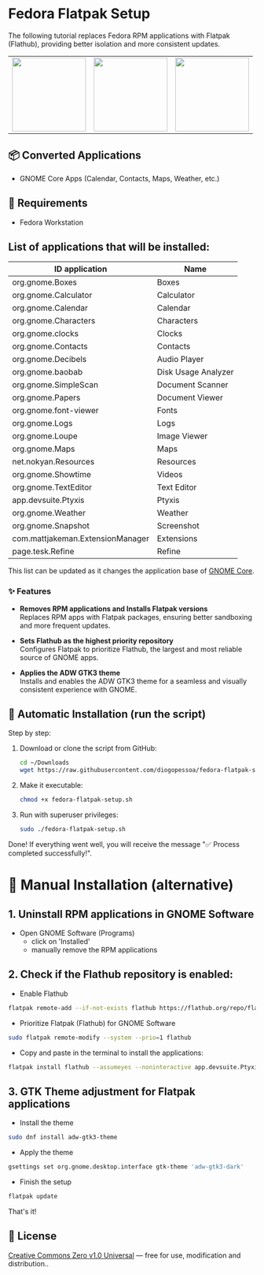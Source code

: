 # Fedora Flatpak Setup

The following tutorial replaces Fedora RPM applications with Flatpak (Flathub), providing better isolation and more consistent updates.

<table>
  <tr>
    <td><img src="https://fedoraproject.org/w/uploads/2/2d/Logo_fedoralogo.png" width="150" /></td>
    <td><img src="https://upload.wikimedia.org/wikipedia/commons/thumb/8/8a/Flatpak_Logo.svg/640px-Flatpak_Logo.svg.png" width="150" /></td>
    <td><img src="https://apps.gnome.org/assets/overview-illustration/disability-pride-month.svg" width="150" /></td>
  </tr>
</table>



## 📦 Converted Applications

* GNOME Core Apps (Calendar, Contacts, Maps, Weather, etc.)

## 🔧 Requirements

* Fedora Workstation


## List of applications that will be installed:
 


| ID application                        | Name                  |
|----------------------------------------|-----------------------|
| org.gnome.Boxes                       | Boxes                 |
| org.gnome.Calculator                   | Calculator            |
| org.gnome.Calendar                     | Calendar              |
| org.gnome.Characters                   | Characters            |
| org.gnome.clocks                       | Clocks                |
| org.gnome.Contacts                     | Contacts              |
| org.gnome.Decibels                     | Audio Player          |
| org.gnome.baobab                       | Disk Usage Analyzer   |
| org.gnome.SimpleScan                   | Document Scanner      |
| org.gnome.Papers                       | Document Viewer       |
| org.gnome.font-viewer                  | Fonts                 |
| org.gnome.Logs                         | Logs                  |
| org.gnome.Loupe                        | Image Viewer          |
| org.gnome.Maps                         | Maps                  |
| net.nokyan.Resources                   | Resources             |
| org.gnome.Showtime                     | Videos                |
| org.gnome.TextEditor                   | Text Editor           |
| app.devsuite.Ptyxis                    | Ptyxis                |
| org.gnome.Weather                      | Weather               |
| org.gnome.Snapshot                     | Screenshot            |
| com.mattjakeman.ExtensionManager        | Extensions            |
| page.tesk.Refine                       | Refine                |



This list can be updated as it changes the application base of [GNOME Core](https://apps.gnome.org/).

### ✨ Features

- **Removes RPM applications and Installs Flatpak versions**  
  Replaces RPM apps with Flatpak packages, ensuring better sandboxing and more frequent updates.

- **Sets Flathub as the highest priority repository**  
  Configures Flatpak to prioritize Flathub, the largest and most reliable source of GNOME apps.

- **Applies the ADW GTK3 theme**  
  Installs and enables the ADW GTK3 theme for a seamless and visually consistent experience with GNOME. 

## 🚀 Automatic Installation (run the script)

Step by step:

1. Download or clone the script from GitHub:

   ```bash
   cd ~/Downloads
   wget https://raw.githubusercontent.com/diogopessoa/fedora-flatpak-setup/main/fedora-flatpak-setup.sh
   ```

3. Make it executable:

   ```bash
   chmod +x fedora-flatpak-setup.sh
   ```

4. Run with superuser privileges:

   ```bash
   sudo ./fedora-flatpak-setup.sh
   ```

Done! If everything went well, you will receive the message "✅ Process completed successfully!".

# 🔨 Manual Installation (alternative)

## 1. Uninstall RPM applications in GNOME Software  
- Open GNOME Software (Programs)  
  - click on 'Installed'  
  - manually remove the RPM applications 

## 2. Check if the Flathub repository is enabled:

- Enable Flathub
```bash
flatpak remote-add --if-not-exists flathub https://flathub.org/repo/flathub.flatpakrepo
```

- Prioritize Flatpak (Flathub) for GNOME Software
```bash
sudo flatpak remote-modify --system --prio=1 flathub
```

- Copy and paste in the terminal to install the applications:

```bash
flatpak install flathub --assumeyes --noninteractive app.devsuite.Ptyxis com.mattjakeman.ExtensionManager net.nokyan.Resources org.gnome.baobab org.gnome.Boxes org.gnome.Calculator org.gnome.Calendar org.gnome.Characters org.gnome.clocks org.gnome.Contacts org.gnome.Decibels org.gnome.font-viewer org.gnome.Logs org.gnome.Loupe org.gnome.Maps org.gnome.Papers org.gnome.Showtime org.gnome.SimpleScan org.gnome.Snapshot org.gnome.TextEditor org.gnome.Weather page.tesk.Refine
```



## 3. GTK Theme adjustment for Flatpak applications


- Install the theme
```bash
sudo dnf install adw-gtk3-theme
```

- Apply the theme
```bash
gsettings set org.gnome.desktop.interface gtk-theme 'adw-gtk3-dark'
```

- Finish the setup
```bash
flatpak update
```

That's it!

## 📄 License

[Creative Commons Zero v1.0 Universal](https://creativecommons.org/publicdomain/zero/1.0/deed.pt-br) — free for use, modification and distribution..

